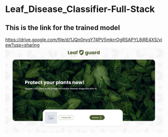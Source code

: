 # Leaf_Disease_Classifier-Full-Stack
## This is the link for the trained model <br>
https://drive.google.com/file/d/1JQn0nysY74PV5mkrrOgRSAPYL8jRE4XS/view?usp=sharing
![UI Path](https://github.com/Coolcoder009/Leaf_Disease_Classifier-Full-Stack-/blob/main/Screenshot%202024-04-18%20174742.jpg?raw=true)

